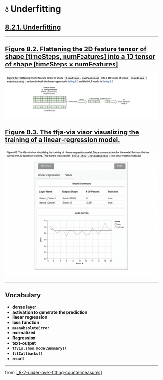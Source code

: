 # 💧 Underfitting

## [**8.2.1.** Underfitting](https://livebook.manning.com/book/deep-learning-with-javascript/chapter-8/30)

---

## [**Figure 8.2.** Flattening the 2D feature tensor of shape [timeSteps, numFeatures] into a 1D tensor of shape [timeSteps × numFeatures]](https://livebook.manning.com/book/deep-learning-with-javascript/chapter-8/ch08fig02)

<img src="../../../assets/figures/Figure_8-2.png">

## [**Figure 8.3.** The tfjs-vis visor visualizing the training of a linear-regression model.](https://livebook.manning.com/book/deep-learning-with-javascript/chapter-8/ch08fig03)

<img src="../../../assets/figures/Figure_8-3.png">

---

## **Vocabulary**

- <b>dense layer</b>
- <b>activation to generate the prediction</b>
- <b>linear regression</b>
- <b>loss function</b>
- <b>`meanAbsoluteError`</b>
- <b>normalized</b>
- <b>Regression</b>
- <b>text-output</b>
- <b>`tfvis.show.modelSummary()`</b>
- <b>`fitCallbacks()`</b>
- <b>recall</b>

<link rel="stylesheet" type="text/css" media="all" href="../../../assets/css/custom.css" />

---

from [[_8-2-under-over-fitting-countermeasures]]

[//begin]: # "Autogenerated link references for markdown compatibility"
[_8-2-under-over-fitting-countermeasures]: _8-2-under-over-fitting-countermeasures.md "💧 Under Over Fit Counter Measures"
[//end]: # "Autogenerated link references"
